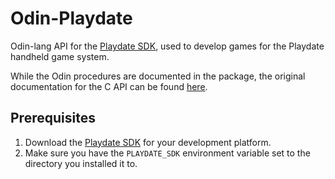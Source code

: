 # Odin-Playdate

Odin-lang API for the [Playdate SDK](https://play.date/dev/), used to develop games for the Playdate handheld game system.

While the Odin procedures are documented in the package, the original documentation for the C API can be found [here](https://sdk.play.date/2.0.3/Inside%20Playdate%20with%20C.html).

## Prerequisites

1. Download the [Playdate SDK](https://play.date/dev/) for your development platform. 
2. Make sure you have the `PLAYDATE_SDK` environment variable set to the directory you installed it to.

